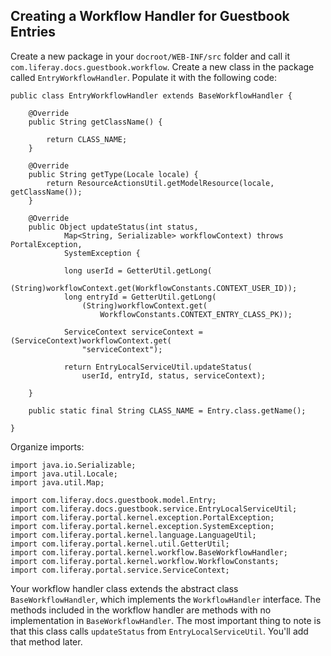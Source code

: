 ## Creating a Workflow Handler for Guestbook Entries 

Create a new package in your `docroot/WEB-INF/src` folder and call it
`com.liferay.docs.guestbook.workflow`. Create a new class in the package
called `EntryWorkflowHandler`. Populate it with the following code:

    public class EntryWorkflowHandler extends BaseWorkflowHandler {

        @Override
        public String getClassName() {
            
            return CLASS_NAME;
        }

        @Override
        public String getType(Locale locale) {
            return ResourceActionsUtil.getModelResource(locale, getClassName());
        }

        @Override
        public Object updateStatus(int status,
                Map<String, Serializable> workflowContext) throws PortalException,
                SystemException {

                long userId = GetterUtil.getLong(
                    (String)workflowContext.get(WorkflowConstants.CONTEXT_USER_ID));
                long entryId = GetterUtil.getLong(
                    (String)workflowContext.get(
                        WorkflowConstants.CONTEXT_ENTRY_CLASS_PK));

                ServiceContext serviceContext = (ServiceContext)workflowContext.get(
                    "serviceContext");

                return EntryLocalServiceUtil.updateStatus(
                    userId, entryId, status, serviceContext);

        }

        public static final String CLASS_NAME = Entry.class.getName();

    }

Organize imports:

    import java.io.Serializable;
    import java.util.Locale;
    import java.util.Map;

    import com.liferay.docs.guestbook.model.Entry;
    import com.liferay.docs.guestbook.service.EntryLocalServiceUtil;
    import com.liferay.portal.kernel.exception.PortalException;
    import com.liferay.portal.kernel.exception.SystemException;
    import com.liferay.portal.kernel.language.LanguageUtil;
    import com.liferay.portal.kernel.util.GetterUtil;
    import com.liferay.portal.kernel.workflow.BaseWorkflowHandler;
    import com.liferay.portal.kernel.workflow.WorkflowConstants;
    import com.liferay.portal.service.ServiceContext;

Your workflow handler class extends the abstract class `BaseWorkflowHandler`,
which implements the `WorkflowHandler` interface. The methods included in the
workflow handler are methods with no implementation in `BaseWorkflowHandler`.
The most important thing to note is that this class calls `updateStatus` from
`EntryLocalServiceUtil`. You'll add that method later.

